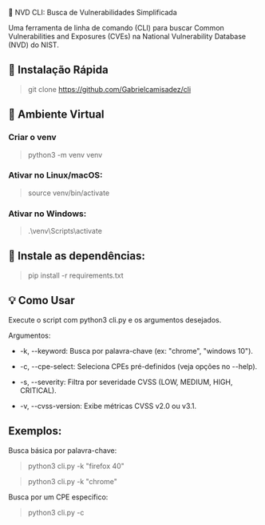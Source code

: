 🔎 NVD CLI: Busca de Vulnerabilidades Simplificada

Uma ferramenta de linha de comando (CLI) para buscar Common Vulnerabilities and Exposures (CVEs) na National Vulnerability Database (NVD) do NIST.

## 🚀 Instalação Rápida

> git clone https://github.com/Gabrielcamisadez/cli

## 🔮 Ambiente Virtual 

### Criar o venv
> python3 -m venv venv

### Ativar no Linux/macOS:
> source venv/bin/activate

### Ativar no Windows:
> .\venv\Scripts\activate

## 🔭 Instale as dependências:

> pip install -r requirements.txt

## 💡 Como Usar
Execute o script com python3 cli.py e os argumentos desejados.

Argumentos:
- -k, --keyword: Busca por palavra-chave (ex: "chrome", "windows 10").

- -c, --cpe-select: Seleciona CPEs pré-definidos (veja opções no --help).

- -s, --severity: Filtra por severidade CVSS (LOW, MEDIUM, HIGH, CRITICAL).

- -v, --cvss-version: Exibe métricas CVSS v2.0 ou v3.1.

## Exemplos:
Busca básica por palavra-chave:

> python3 cli.py -k "firefox 40"

> python3 cli.py -k "chrome"

Busca por um CPE especifico:

> python3 cli.py -c 




